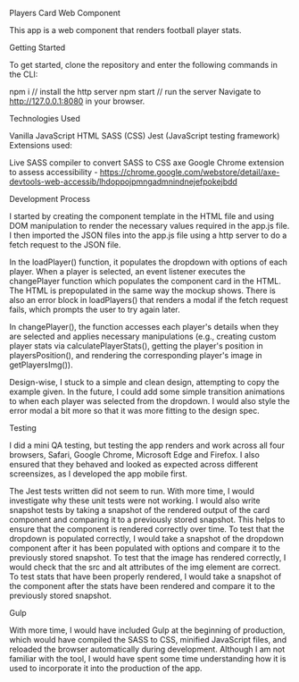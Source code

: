 Players Card Web Component

This app is a web component that renders football player stats.

Getting Started

To get started, clone the repository and enter the following commands in the CLI:


npm i    // install the http server
npm start    // run the server
Navigate to http://127.0.0.1:8080 in your browser.

Technologies Used

Vanilla JavaScript
HTML
SASS (CSS)
Jest (JavaScript testing framework)
Extensions used:

Live SASS compiler to convert SASS to CSS
axe Google Chrome extension to assess accessibility - https://chrome.google.com/webstore/detail/axe-devtools-web-accessib/lhdoppojpmngadmnindnejefpokejbdd

Development Process

I started by creating the component template in the HTML file and using DOM manipulation to render the necessary values required in the app.js file. I then imported the JSON files into the app.js file using a http server to do a fetch request to the JSON file.

In the loadPlayer() function, it populates the dropdown with options of each player. When a player is selected, an event listener executes the changePlayer function which populates the component card in the HTML. The HTML is prepopulated in the same way the mockup shows. There is also an error block in loadPlayers() that renders a modal if the fetch request fails, which prompts the user to try again later.

In changePlayer(), the function accesses each player's details when they are selected and applies necessary manipulations (e.g., creating custom player stats via calculatePlayerStats(), getting the player's position in playersPosition(), and rendering the corresponding player's image in getPlayersImg()).

Design-wise, I stuck to a simple and clean design, attempting to copy the example given. In the future, I could add some simple transition animations to when each player was selected from the dropdown. I would also style the error modal a bit more so that it was more fitting to the design spec.

Testing

I did a mini QA testing, but testing the app renders and work across all four browsers, Safari, Google Chrome, Microsoft Edge and Firefox. I also ensured that they behaved and looked as expected across different screensizes, as I developed the app mobile first.

The Jest tests written did not seem to run. With more time, I would investigate why these unit tests were not working. I would also write snapshot tests by taking a snapshot of the rendered output of the card component and comparing it to a previously stored snapshot. This helps to ensure that the component is rendered correctly over time. To test that the dropdown is populated correctly, I would take a snapshot of the dropdown component after it has been populated with options and compare it to the previously stored snapshot. To test that the image has rendered correctly, I would check that the src and alt attributes of the img element are correct. To test stats that have been properly rendered, I would take a snapshot of the component after the stats have been rendered and compare it to the previously stored snapshot.

Gulp

With more time, I would have included Gulp at the beginning of production, which would have compiled the SASS to CSS, minified JavaScript files, and reloaded the browser automatically during development. Although I am not familiar with the tool, I would have spent some time understanding how it is used to incorporate it into the production of the app.
